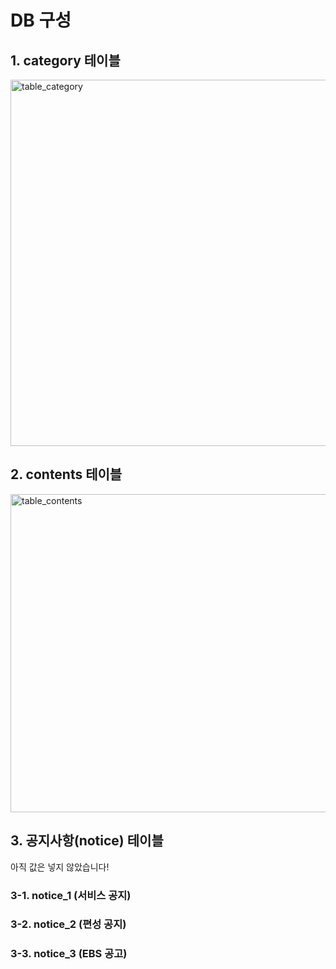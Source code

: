 # DB 구성

## 1. category 테이블
<img width="586" alt="table_category" src="https://user-images.githubusercontent.com/61778930/120057228-6cdf8e00-c07c-11eb-8261-6127336ba0eb.png">

## 2. contents 테이블
<img width="509" alt="table_contents" src="https://user-images.githubusercontent.com/61778930/120057230-6f41e800-c07c-11eb-9892-5198fc57adb8.png">

## 3. 공지사항(notice) 테이블
아직 값은 넣지 않았습니다!
### 3-1. notice_1 (서비스 공지)   
### 3-2. notice_2 (편성 공지)   
### 3-3. notice_3 (EBS 공고)   
